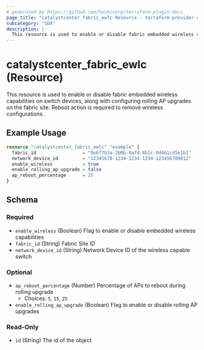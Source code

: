 ```yaml
---
# generated by https://github.com/hashicorp/terraform-plugin-docs
page_title: "catalystcenter_fabric_ewlc Resource - terraform-provider-catalystcenter"
subcategory: "SDA"
description: |-
  This resource is used to enable or disable fabric embedded wireless capabilities on switch devices, along with configuring rolling AP upgrades on the fabric site. Reboot action is required to remove wireless configurations.
---
```


# catalystcenter_fabric_ewlc (Resource)

This resource is used to enable or disable fabric embedded wireless capabilities on switch devices, along with configuring rolling AP upgrades on the fabric site. Reboot action is required to remove wireless configurations.

## Example Usage

```terraform
resource "catalystcenter_fabric_ewlc" "example" {
  fabric_id                 = "8e6f7b3a-2b0b-4a7d-8b1c-0d4b1cd5e1b1"
  network_device_id         = "12345678-1234-1234-1234-123456789012"
  enable_wireless           = true
  enable_rolling_ap_upgrade = false
  ap_reboot_percentage      = 25
}
```

<!-- schema generated by tfplugindocs -->
## Schema

### Required

- `enable_wireless` (Boolean) Flag to enable or disable embedded wireless capabilities
- `fabric_id` (String) Fabric Site ID
- `network_device_id` (String) Network Device ID of the wireless capable switch

### Optional

- `ap_reboot_percentage` (Number) Percentage of APs to reboot during rolling upgrade
  - Choices: `5`, `15`, `25`
- `enable_rolling_ap_upgrade` (Boolean) Flag to enable or disable rolling AP upgrades

### Read-Only

- `id` (String) The id of the object
